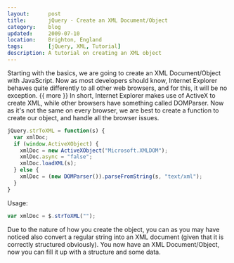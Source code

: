 ```yaml
---
layout:      post
title:       jQuery - Create an XML Document/Object
category:    blog
updated:     2009-07-10
location:    Brighton, England
tags:        [jQuery, XML, Tutorial]
description: A tutorial on creating an XML object
---
```

Starting with the basics, we are going to create an XML Document/Object with JavaScript. Now as most developers should know, Internet Explorer behaves quite differently to all other web browsers, and for this, it will be no exception.
{{ more }}
In short, Internet Explorer makes use of ActiveX to create XML, while other browsers have something called DOMParser. Now as it's not the same on every browser, we are best to create a function to create our object, and handle all the browser issues.

```javascript
jQuery.strToXML = function(s) {
  var xmlDoc;
  if (window.ActiveXObject) {
    xmlDoc = new ActiveXObject("Microsoft.XMLDOM");
    xmlDoc.async = "false";
    xmlDoc.loadXML(s);
  } else {
    xmlDoc = (new DOMParser()).parseFromString(s, "text/xml");
  }
}
```

Usage:

```javascript
var xmlDoc = $.strToXML("");
```

Due to the nature of how you create the object, you can as you may have noticed also convert a regular string into an XML document (given that it is correctly structured obviously). You now have an XML Document/Object, now you can fill it up with a structure and some data.
